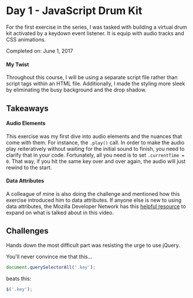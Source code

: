 # Day 1 - JavaScript Drum Kit
For the first exercise in the series, I was tasked with building a virtual drum kit activated by a keydown event listener. It is equip with audio tracks and CSS animations.

Completed on: June 1, 2017

#### My Twist
Throughout this course, I will be using a separate script file rather than script tags within an HTML file. Additionally, I made the styling more sleek by eliminating the busy background and the drop shadow.

## Takeaways

#### Audio Elements
This exercise was my first dive into audio elements and the nuances that come with them. For instance, the ```.play()``` call. In order to make the audio play reiteratively without waiting for the initial sound to finish, you need to clarify that in your code. Fortunately, all you need is to set ```.currentTime = 0```. That way, if you hit the same key over and over again, the audio will just rewind to the start.

#### Data Attributes
A colleague of mine is also doing the challenge and mentioned how this exercise introduced him to data attributes. If anyone else is new to using data attributes, the Mozilla Developer Network has this [helpful resource](https://developer.mozilla.org/en-US/docs/Learn/HTML/Howto/Use_data_attributes) to expand on what is talked about in this video.

## Challenges

Hands down the most difficult part was resisting the urge to use jQuery.

You'll never convince me that this...
``` javascript
document.querySelectorAll('.key');
```
beats this:
``` javascript
$('.key');
```

